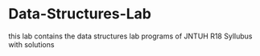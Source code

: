# Data-Structures-Lab
this lab contains the data structures lab programs of JNTUH R18 Syllubus with solutions

